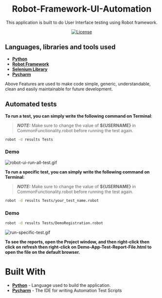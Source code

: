 <h1 align="center">Robot-Framework-UI-Automation</h1>

<p align="center">  
This application is built to do User Interface testing using Robot framework.
</p>

<p align="center">
  <a href="https://opensource.org/licenses/Apache-2.0"><img alt="License" src="https://img.shields.io/badge/License-Apache%202.0-blue.svg"/></a>
</p>

## Languages, libraries and tools used

* __[Python](https://www.python.org/downloads/)__
* __[Robot Framework](https://robotframework.org/)__
* __[Selenium Library](https://robotframework.org/SeleniumLibrary/SeleniumLibrary.html)__
* __[Pycharm](https://www.jetbrains.com/pycharm/download/)__

Above Features are used to make code simple, generic, understandable, clean and easily maintainable for future development.

## Automated tests

__To run a test, you can simply write the following command on Terminal__:
> **_NOTE:_**  Make sure to change the value of __${USERNAME}__ in CommonFunctionality.robot before running the test again.

```sh
robot -d results Tests
```

### Demo
![robot-ui-run-all-test.gif](demo/robot-ui-run-all-test.gif)

__To run a specific test, you can simply write the following command on Terminal__:

> **_NOTE:_**  Make sure to change the value of __${USERNAME}__ in CommonFunctionality.robot before running the test again.

```sh
robot -d results Tests/your_test_name.robot
```

### Demo
```sh
robot -d results Tests/DemoRegistration.robot
```
![run-specific-test.gif](demo/run-specific-test.gif)

__To see the reports, open the Project window, and then right-click then click on refresh then right-click on __Demo-App-Test-Report-File.html__ to open the file on the default browser.__

# Built With

* __[Python](https://www.python.org/downloads/)__ - Language used to build the application.
* __[Pycharm](https://www.jetbrains.com/pycharm/download/)__ - The IDE for writing Automation Test Scripts
